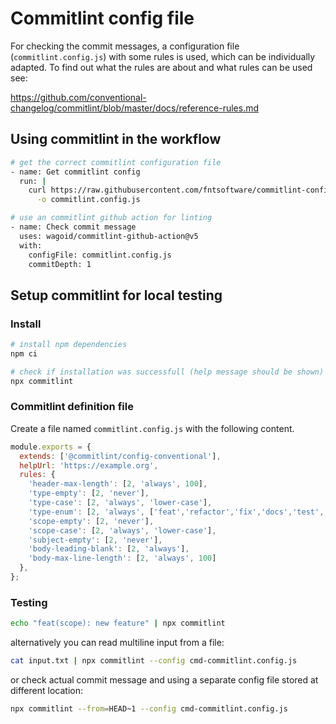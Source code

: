# Commitlint config file
For checking the commit messages, a configuration file (`commitlint.config.js`) with some rules is used, which can be individually adapted.
To find out what the rules are about and what rules can be used see:

https://github.com/conventional-changelog/commitlint/blob/master/docs/reference-rules.md

## Using commitlint in the workflow

```bash
# get the correct commitlint configuration file
- name: Get commitlint config
  run: |
    curl https://raw.githubusercontent.com/fntsoftware/commitlint-config/main/cmd-commitlint.config.js \
      -o commitlint.config.js      

# use an commitlint github action for linting
- name: Check commit message
  uses: wagoid/commitlint-github-action@v5
  with:
    configFile: commitlint.config.js
    commitDepth: 1
```

## Setup commitlint for local testing

### Install

``` bash
# install npm dependencies
npm ci

# check if installation was successfull (help message should be shown)
npx commitlint
```

### Commitlint definition file
Create a file named `commitlint.config.js` with the following content.

``` javascript
module.exports = {
  extends: ['@commitlint/config-conventional'],
  helpUrl: 'https://example.org',
  rules: {
    'header-max-length': [2, 'always', 100],
    'type-empty': [2, 'never'],
    'type-case': [2, 'always', 'lower-case'],
    'type-enum': [2, 'always', ['feat','refactor','fix','docs','test','chore','ci','ui']],
    'scope-empty': [2, 'never'],
    'scope-case': [2, 'always', 'lower-case'],
    'subject-empty': [2, 'never'],
	'body-leading-blank': [2, 'always'],
    'body-max-line-length': [2, 'always', 100]
  },
};
```

### Testing
```bash
echo "feat(scope): new feature" | npx commitlint
```

alternatively you can read multiline input from a file:
```bash
cat input.txt | npx commitlint --config cmd-commitlint.config.js
```
or check actual commit message and using a separate config file stored at different location:
```bash
npx commitlint --from=HEAD~1 --config cmd-commitlint.config.js
```